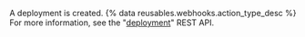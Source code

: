 A deployment is created. {% data reusables.webhooks.action_type_desc %} For more information, see the "[deployment](/rest/reference/repos#list-deployments)" REST API.
